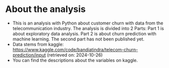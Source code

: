 # About the analysis
- This is an analysis with Python about customer churn with data from the telecommunication industry. The analysis is divided into 2 Parts: Part 1 is about exploratory data analysis. Part 2 is about churn prediction with machine learning. The second part has not been published yet. 
- Data stems from kaggle: https://www.kaggle.com/code/bandiatindra/telecom-churn-prediction/input (retrieved on: 2024-10-26)
- You can find the descriptions about the variables on kaggle.
